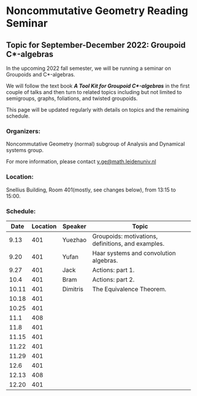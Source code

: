 # Noncommutative Geometry Reading Seminar
## Topic for September-December 2022: Groupoid C*-algebras

In the upcoming 2022 fall semester, we will be running a seminar on Groupoids and C*-algebras. 

We will follow the text book ___A Tool Kit for Groupoid C*-algebras___ in the first couple of talks and then turn to related topics including but not limited to semigroups, graphs, foliations, and twisted groupoids. 

This page will be updated regularly with details on topics and the remaining schedule.

<!-- You can use the [editor on GitHub](https://github.com/Sherlock3711/Groupoid-C--algebras/edit/gh-pages/index.md) to maintain and preview the content for your website in Markdown files. -->

<!-- Whenever you commit to this repository, GitHub Pages will run [Jekyll](https://jekyllrb.com/) to rebuild the pages in your site, from the content in your Markdown files. -->

### Organizers: 
Noncommutative Geometry (normal) subgroup of Analysis and Dynamical systems group.

For more information, please contact y.ge@math.leidenuniv.nl

### Location:
Snellius Building, Room 401(mostly, see changes below), from 13:15 to 15:00.

### Schedule:

|  Date   | Location | Speaker  |  Topic |
|  ----  | ----  | ----  | ---- |
| 9.13  | 401| Yuezhao | Groupoids: motivations, definitions, and examples. |
| 9.20  | 401| Yufan |  Haar systems and convolution algebras. |
| 9.27  | 401| Jack | Actions: part 1. |
| 10.4  | 401| Bram | Actions: part 2. |
| 10.11 | 401| Dimitris| The Equivalence Theorem.|
| 10.18 | 401|  |  |
| 10.25 | 401|  |  |
| 11.1 | 408|  |  |
| 11.8 | 401|  |  |
| 11.15 | 401|  |  |
| 11.22 | 401|  |  |
| 11.29 | 401|  |  |
| 12.6 | 401|  |  |
| 12.13 | 408|  |  |
| 12.20 | 401|  |  |
